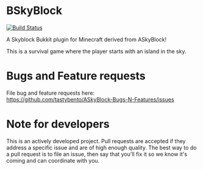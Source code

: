 BSkyBlock
==========
[![Build Status](https://travis-ci.org/tastybento/bskyblock.svg?branch=master)](https://travis-ci.org/tastybento/bskyblock)

A Skyblock Bukkit plugin for Minecraft derived from ASkyBlock!

This is a survival game where the player starts with an island in the sky.

Bugs and Feature requests
=========================
File bug and feature requests here: https://github.com/tastybento/ASkyBlock-Bugs-N-Features/issues


Note for developers
===================
This is an actively developed project. Pull requests are accepted if they address a specific issue and are of high enough quality. The best way to do a pull request is to file an issue, then say that you'll fix it so we know it's coming and can coordinate with you.
